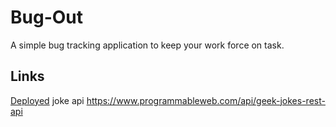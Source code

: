 # Bug-Out
A simple bug tracking application to keep your work force on task.
## Links
[Deployed](https://bug-out-anthony.herokuapp.com/)
joke api https://www.programmableweb.com/api/geek-jokes-rest-api
